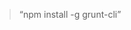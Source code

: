 <blockquote cite="http://gruntjs.com/getting-started">
	&ldquo;npm install -g grunt-cli&rdquo;
</blockquote>